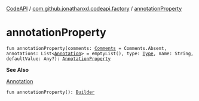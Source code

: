 [CodeAPI](../index.md) / [com.github.jonathanxd.codeapi.factory](index.md) / [annotationProperty](.)

# annotationProperty

`fun annotationProperty(comments: `[`Comments`](../com.github.jonathanxd.codeapi.base.comment/-comments/index.md)` = Comments.Absent, annotations: List<`[`Annotation`](../com.github.jonathanxd.codeapi.base/-annotation/index.md)`> = emptyList(), type: `[`Type`](http://docs.oracle.com/javase/6/docs/api/java/lang/reflect/Type.html)`, name: String, defaultValue: Any?): `[`AnnotationProperty`](../com.github.jonathanxd.codeapi.base/-annotation-property/index.md)

**See Also**

[Annotation](../com.github.jonathanxd.codeapi.base/-annotation/index.md)

`fun annotationProperty(): `[`Builder`](../com.github.jonathanxd.codeapi.base/-annotation-property/-builder/index.md)